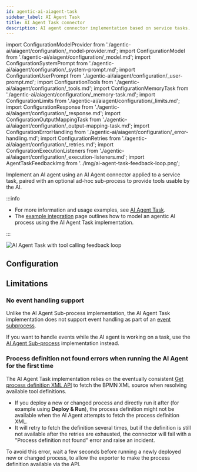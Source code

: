 ```yaml
---
id: agentic-ai-aiagent-task
sidebar_label: AI Agent Task
title: AI Agent Task connector
description: AI agent connector implementation based on service tasks.
---
```


import ConfigurationModelProvider from './agentic-ai/aiagent/configuration/\_model-provider.md';
import ConfigurationModel from './agentic-ai/aiagent/configuration/\_model.md';
import ConfigurationSystemPrompt from './agentic-ai/aiagent/configuration/\_system-prompt.md';
import ConfigurationUserPrompt from './agentic-ai/aiagent/configuration/\_user-prompt.md';
import ConfigurationTools from './agentic-ai/aiagent/configuration/\_tools.md';
import ConfigurationMemoryTask from './agentic-ai/aiagent/configuration/\_memory-task.md';
import ConfigurationLimits from './agentic-ai/aiagent/configuration/\_limits.md';
import ConfigurationResponse from './agentic-ai/aiagent/configuration/\_response.md';
import ConfigurationOutputMappingTask from './agentic-ai/aiagent/configuration/\_output-mapping-task.md';
import ConfigurationErrorHandling from './agentic-ai/aiagent/configuration/\_error-handling.md';
import ConfigurationRetries from './agentic-ai/aiagent/configuration/\_retries.md';
import ConfigurationExecutionListeners from './agentic-ai/aiagent/configuration/\_execution-listeners.md';
import AgentTaskFeedbackImg from '../img/ai-agent-task-feedback-loop.png';

Implement an AI agent using an AI Agent connector applied to a service task, paired with an optional ad-hoc sub-process to provide tools usable by the AI.

:::info

- For more information and usage examples, see [AI Agent Task](./agentic-ai-aiagent.md#ai-agent-task).
- The [example integration](agentic-ai-aiagent-task-example.md) page outlines how to model an agentic AI process using the AI Agent Task implementation.

:::

<img src={AgentTaskFeedbackImg} alt="AI Agent Task with tool calling feedback loop" class="img-800"/>

## Configuration

<ConfigurationModelProvider />
<ConfigurationModel />
<ConfigurationSystemPrompt />
<ConfigurationUserPrompt />
<ConfigurationTools />
<ConfigurationMemoryTask />
<ConfigurationLimits />
<ConfigurationResponse />
<ConfigurationOutputMappingTask />
<ConfigurationErrorHandling />
<ConfigurationRetries />
<ConfigurationExecutionListeners />

## Limitations

### No event handling support

Unlike the AI Agent Sub-process implementation, the AI Agent Task implementation does not support event handling as part of an [event subprocess](../../../components/modeler/bpmn/event-subprocesses/event-subprocesses.md).

If you want to handle events while the AI agent is working on a task, use the [AI Agent Sub-process](./agentic-ai-aiagent-subprocess.md) implementation instead.

### Process definition not found errors when running the AI Agent for the first time

The AI Agent Task implementation relies on the eventually consistent [Get process definition XML API](../../../apis-tools/orchestration-cluster-api-rest/specifications/get-process-definition-xml.api.mdx) to fetch the BPMN XML source when resolving available tool definitions.

- If you deploy a new or changed process and directly run it after (for example using **Deploy & Run**), the process definition might not be available when the AI Agent attempts to fetch the process definition XML.
- It will retry to fetch the definition several times, but if the definition is still not available after the retries are exhausted, the connector will fail with a "Process definition not found" error and raise an incident.

To avoid this error, wait a few seconds before running a newly deployed new or changed process, to allow the exporter to make the process definition available via the API.

